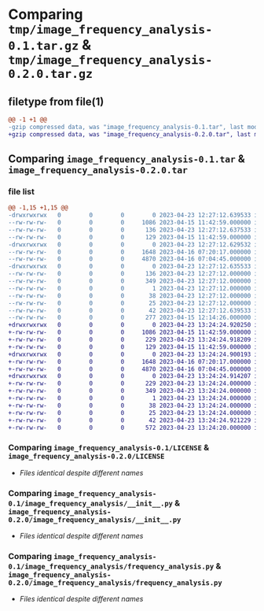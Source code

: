 # Comparing `tmp/image_frequency_analysis-0.1.tar.gz` & `tmp/image_frequency_analysis-0.2.0.tar.gz`

## filetype from file(1)

```diff
@@ -1 +1 @@
-gzip compressed data, was "image_frequency_analysis-0.1.tar", last modified: Sun Apr 23 12:27:12 2023, max compression
+gzip compressed data, was "image_frequency_analysis-0.2.0.tar", last modified: Sun Apr 23 13:24:25 2023, max compression
```

## Comparing `image_frequency_analysis-0.1.tar` & `image_frequency_analysis-0.2.0.tar`

### file list

```diff
@@ -1,15 +1,15 @@
-drwxrwxrwx   0        0        0        0 2023-04-23 12:27:12.639533 image_frequency_analysis-0.1/
--rw-rw-rw-   0        0        0     1086 2023-04-15 11:42:59.000000 image_frequency_analysis-0.1/LICENSE
--rw-rw-rw-   0        0        0      136 2023-04-23 12:27:12.637533 image_frequency_analysis-0.1/PKG-INFO
--rw-rw-rw-   0        0        0      129 2023-04-15 11:42:59.000000 image_frequency_analysis-0.1/README.md
-drwxrwxrwx   0        0        0        0 2023-04-23 12:27:12.629532 image_frequency_analysis-0.1/image_frequency_analysis/
--rw-rw-rw-   0        0        0     1648 2023-04-16 07:20:17.000000 image_frequency_analysis-0.1/image_frequency_analysis/__init__.py
--rw-rw-rw-   0        0        0     4870 2023-04-16 07:04:45.000000 image_frequency_analysis-0.1/image_frequency_analysis/frequency_analysis.py
-drwxrwxrwx   0        0        0        0 2023-04-23 12:27:12.635533 image_frequency_analysis-0.1/image_frequency_analysis.egg-info/
--rw-rw-rw-   0        0        0      136 2023-04-23 12:27:12.000000 image_frequency_analysis-0.1/image_frequency_analysis.egg-info/PKG-INFO
--rw-rw-rw-   0        0        0      349 2023-04-23 12:27:12.000000 image_frequency_analysis-0.1/image_frequency_analysis.egg-info/SOURCES.txt
--rw-rw-rw-   0        0        0        1 2023-04-23 12:27:12.000000 image_frequency_analysis-0.1/image_frequency_analysis.egg-info/dependency_links.txt
--rw-rw-rw-   0        0        0       38 2023-04-23 12:27:12.000000 image_frequency_analysis-0.1/image_frequency_analysis.egg-info/requires.txt
--rw-rw-rw-   0        0        0       25 2023-04-23 12:27:12.000000 image_frequency_analysis-0.1/image_frequency_analysis.egg-info/top_level.txt
--rw-rw-rw-   0        0        0       42 2023-04-23 12:27:12.639533 image_frequency_analysis-0.1/setup.cfg
--rw-rw-rw-   0        0        0      277 2023-04-15 12:14:26.000000 image_frequency_analysis-0.1/setup.py
+drwxrwxrwx   0        0        0        0 2023-04-23 13:24:24.920250 image_frequency_analysis-0.2.0/
+-rw-rw-rw-   0        0        0     1086 2023-04-15 11:42:59.000000 image_frequency_analysis-0.2.0/LICENSE
+-rw-rw-rw-   0        0        0      229 2023-04-23 13:24:24.918209 image_frequency_analysis-0.2.0/PKG-INFO
+-rw-rw-rw-   0        0        0      129 2023-04-15 11:42:59.000000 image_frequency_analysis-0.2.0/README.md
+drwxrwxrwx   0        0        0        0 2023-04-23 13:24:24.900193 image_frequency_analysis-0.2.0/image_frequency_analysis/
+-rw-rw-rw-   0        0        0     1648 2023-04-16 07:20:17.000000 image_frequency_analysis-0.2.0/image_frequency_analysis/__init__.py
+-rw-rw-rw-   0        0        0     4870 2023-04-16 07:04:45.000000 image_frequency_analysis-0.2.0/image_frequency_analysis/frequency_analysis.py
+drwxrwxrwx   0        0        0        0 2023-04-23 13:24:24.914207 image_frequency_analysis-0.2.0/image_frequency_analysis.egg-info/
+-rw-rw-rw-   0        0        0      229 2023-04-23 13:24:24.000000 image_frequency_analysis-0.2.0/image_frequency_analysis.egg-info/PKG-INFO
+-rw-rw-rw-   0        0        0      349 2023-04-23 13:24:24.000000 image_frequency_analysis-0.2.0/image_frequency_analysis.egg-info/SOURCES.txt
+-rw-rw-rw-   0        0        0        1 2023-04-23 13:24:24.000000 image_frequency_analysis-0.2.0/image_frequency_analysis.egg-info/dependency_links.txt
+-rw-rw-rw-   0        0        0       38 2023-04-23 13:24:24.000000 image_frequency_analysis-0.2.0/image_frequency_analysis.egg-info/requires.txt
+-rw-rw-rw-   0        0        0       25 2023-04-23 13:24:24.000000 image_frequency_analysis-0.2.0/image_frequency_analysis.egg-info/top_level.txt
+-rw-rw-rw-   0        0        0       42 2023-04-23 13:24:24.921229 image_frequency_analysis-0.2.0/setup.cfg
+-rw-rw-rw-   0        0        0      572 2023-04-23 13:24:20.000000 image_frequency_analysis-0.2.0/setup.py
```

### Comparing `image_frequency_analysis-0.1/LICENSE` & `image_frequency_analysis-0.2.0/LICENSE`

 * *Files identical despite different names*

### Comparing `image_frequency_analysis-0.1/image_frequency_analysis/__init__.py` & `image_frequency_analysis-0.2.0/image_frequency_analysis/__init__.py`

 * *Files identical despite different names*

### Comparing `image_frequency_analysis-0.1/image_frequency_analysis/frequency_analysis.py` & `image_frequency_analysis-0.2.0/image_frequency_analysis/frequency_analysis.py`

 * *Files identical despite different names*

